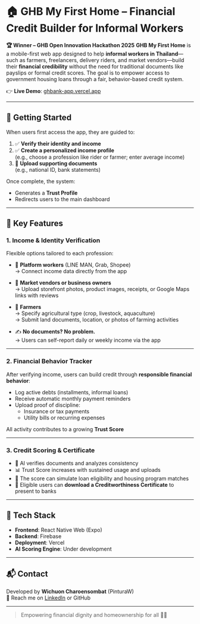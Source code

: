 # 🏠 GHB My First Home – Financial Credit Builder for Informal Workers

**🏆 Winner – GHB Open Innovation Hackathon 2025**
**GHB My First Home** is a mobile-first web app designed to help **informal workers in Thailand**—such as farmers, freelancers, delivery riders, and market vendors—build their **financial credibility** without the need for traditional documents like payslips or formal credit scores. The goal is to empower access to government housing loans through a fair, behavior-based credit system.

👉 **Live Demo**: [ghbank-app.vercel.app](https://ghbank-app.vercel.app)

---

## 🚀 Getting Started

When users first access the app, they are guided to:

1. ✅ **Verify their identity and income**
2. ✅ **Create a personalized income profile**  
   (e.g., choose a profession like rider or farmer; enter average income)
3. 📎 **Upload supporting documents**  
   (e.g., national ID, bank statements)

Once complete, the system:
- Generates a **Trust Profile**
- Redirects users to the main dashboard

---

## 🔑 Key Features

### 1. Income & Identity Verification

Flexible options tailored to each profession:

- 🔗 **Platform workers** (LINE MAN, Grab, Shopee)  
  → Connect income data directly from the app

- 🏪 **Market vendors or business owners**  
  → Upload storefront photos, product images, receipts, or Google Maps links with reviews

- 🌾 **Farmers**  
  → Specify agricultural type (crop, livestock, aquaculture)  
  → Submit land documents, location, or photos of farming activities

- ✍️ **No documents? No problem.**  
  → Users can self-report daily or weekly income via the app

---

### 2. Financial Behavior Tracker

After verifying income, users can build credit through **responsible financial behavior**:

- Log active debts (installments, informal loans)
- Receive automatic monthly payment reminders
- Upload proof of discipline:
  - Insurance or tax payments
  - Utility bills or recurring expenses

All activity contributes to a growing **Trust Score**

---

### 3. Credit Scoring & Certificate

- 🤖 AI verifies documents and analyzes consistency
- 📊 Trust Score increases with sustained usage and uploads
- 🏦 The score can simulate loan eligibility and housing program matches
- 📄 Eligible users can **download a Creditworthiness Certificate** to present to banks

---

## 🧠 Tech Stack

- **Frontend**: React Native Web (Expo)
- **Backend**: Firebase
- **Deployment**: Vercel
- **AI Scoring Engine**: Under development

---

## 📬 Contact  
Developed by **Wichuon Charoensombat** (PinturaW)  
📧 Reach me on [LinkedIn](https://www.linkedin.com/in/wichuon-charoensombat) or GitHub

---

> Empowering financial dignity and homeownership for all 🌱🏡
